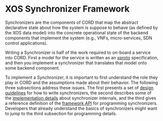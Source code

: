 # XOS Synchronizer Framework

Synchronizers are the components of CORD that map the abstract declarative
state about how the system is suppose to behave (as defined by the XOS data
model) into the concrete operational state of the backend components that
implement the system (e.g., VNFs, micro-services, SDN control applications).

Writing a Synchronizer is half of the work required to on-board a service into
CORD. First a model for the service is written as an [xproto](xproto.md)
specification, and then you implement a synchronizer that translates that model
onto some backend component.

To implement a Synchronizer, it is important to first understand the role 
they play in CORD and the assumptions made about their behavior. The
following three subsections address these issues. The first presents
a set of [design guidelines](sync_arch.md) for how to write synchronizers,
the second describes some of the [implementation details](sync_impl.md)
about synchronizer internals, and the third gives a reference definition of
the [framework API](sync_reference.md) for programming synchronizers.
Developers that already understand the basics of synchronizers might
want to jump to the third subsection for programming details.

